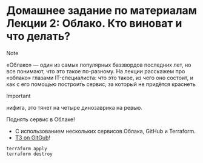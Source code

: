 # Домашнее задание по материалам Лекции 2: Облако. Кто виноват и что делать?
> [!NOTE]
> «Облако» — один из самых популярных баззвордов последних лет, но все понимают, что это такое по-разному. На лекции расскажем про «облако» глазами IT-специалиста: что это такое, из чего оно состоит, и как с его помощью построить сервис, за который не придётся краснеть

> [!IMPORTANT]
> нифига, это тянет на четыре динозаврика на ревью.

Поднять сервис в Облаке!
- С использованием нескольких сервисов Облака, GitHub и Terraform.
- [ТЗ on GitGub](https://github.com/krya-kryak/y-y-devops-trainings-cloud-1)!


```hlc
terraform apply
terraform destroy
```